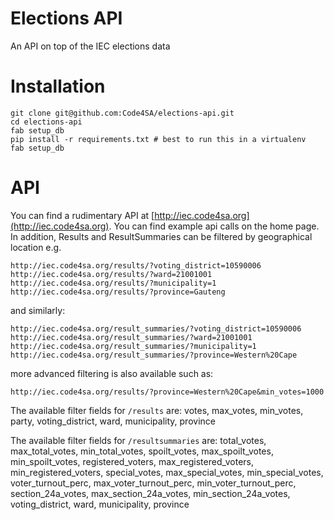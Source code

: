 Elections API
=============

An API on top of the IEC elections data

Installation
============

    git clone git@github.com:Code4SA/elections-api.git
    cd elections-api
    fab setup_db
    pip install -r requirements.txt # best to run this in a virtualenv 
    fab setup_db

API
===

You can find a rudimentary API at [http://iec.code4sa.org](http://iec.code4sa.org). You can find example api calls on the home page. In addition, Results and ResultSummaries can be filtered by geographical location e.g.

    http://iec.code4sa.org/results/?voting_district=10590006
    http://iec.code4sa.org/results/?ward=21001001
    http://iec.code4sa.org/results/?municipality=1
    http://iec.code4sa.org/results/?province=Gauteng

and similarly:
        

    http://iec.code4sa.org/result_summaries/?voting_district=10590006
    http://iec.code4sa.org/result_summaries/?ward=21001001
    http://iec.code4sa.org/result_summaries/?municipality=1
    http://iec.code4sa.org/result_summaries/?province=Western%20Cape

more advanced filtering is also available such as:

    http://iec.code4sa.org/results/?province=Western%20Cape&min_votes=1000

The available filter fields for ```/results``` are:
    votes, max_votes, min_votes,
    party, voting_district, ward, municipality, province

The available filter fields for ```/resultsummaries``` are:
    total_votes, max_total_votes, min_total_votes,
    spoilt_votes, max_spoilt_votes, min_spoilt_votes,
    registered_voters, max_registered_voters, min_registered_voters,
    special_votes, max_special_votes, min_special_votes,
    voter_turnout_perc, max_voter_turnout_perc, min_voter_turnout_perc,
    section_24a_votes, max_section_24a_votes, min_section_24a_votes,
    voting_district, ward, municipality, province
